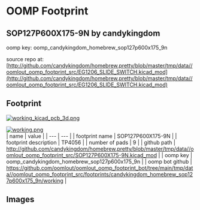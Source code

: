 # OOMP Footprint  
## SOP127P600X175-9N  by candykingdom  
  
oomp key: oomp_candykingdom_homebrew_sop127p600x175_9n  
  
source repo at: [http://github.com/candykingdom/homebrew.pretty/blob/master/tmp/data//oomlout_oomp_footprint_src/‎EG1206‎_SLIDE_SWITCH.kicad_mod](http://github.com/candykingdom/homebrew.pretty/blob/master/tmp/data//oomlout_oomp_footprint_src/‎EG1206‎_SLIDE_SWITCH.kicad_mod)  
## Footprint  
  
[![working_kicad_pcb_3d.png](working_kicad_pcb_3d_600.png)](working_kicad_pcb_3d.png)  
  
[![working.png](working_600.png)](working.png)  
| name | value | 
| --- | --- | 
| footprint name | SOP127P600X175-9N | 
| footprint description | TP4056 | 
| number of pads | 9 | 
| github path | http://github.com/candykingdom/homebrew.pretty/blob/master/tmp/data//oomlout_oomp_footprint_src/SOP127P600X175-9N.kicad_mod | 
| oomp key | oomp_candykingdom_homebrew_sop127p600x175_9n | 
| oomp bot github | https://github.com/oomlout/oomlout_oomp_footprint_bot/tree/main/tmp/data//oomlout_oomp_footprint_src/footprints/candykingdom_homebrew_sop127p600x175_9n/working | 
## Images  
